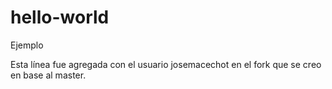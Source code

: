 # hello-world
Ejemplo


Esta línea  fue agregada con el usuario josemacechot en el fork que se creo en base al master.

